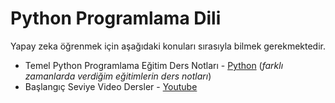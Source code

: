 # Python Programlama Dili
Yapay zeka öğrenmek için aşağıdaki konuları sırasıyla bilmek gerekmektedir.
* Temel Python Programlama Eğitim Ders Notları - [Python](1_python-programming/readme.md) (_farklı zamanlarda verdiğim eğitimlerin ders notları_)
* Başlangıç Seviye Video Dersler - [Youtube](1_python-programming/youtube.md)

#